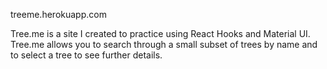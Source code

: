 treeme.herokuapp.com

Tree.me is a site I created to practice using React Hooks and Material UI. Tree.me allows you to search through a small subset of trees by name and to select a tree to see further details.
